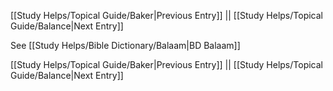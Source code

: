 [[Study Helps/Topical Guide/Baker|Previous Entry]]  ||  [[Study Helps/Topical Guide/Balance|Next Entry]]

 See [[Study Helps/Bible Dictionary/Balaam|BD Balaam]]

[[Study Helps/Topical Guide/Baker|Previous Entry]]  ||  [[Study Helps/Topical Guide/Balance|Next Entry]]